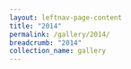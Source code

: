 ```yaml
---
layout: leftnav-page-content
title: "2014"
permalink: /gallery/2014/
breadcrumb: "2014"
collection_name: gallery
---
```

